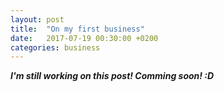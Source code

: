 ```yaml
---
layout: post
title:  "On my first business"
date:   2017-07-19 00:30:00 +0200
categories: business
---
```

***I'm still working on this post! Comming soon! :D***

